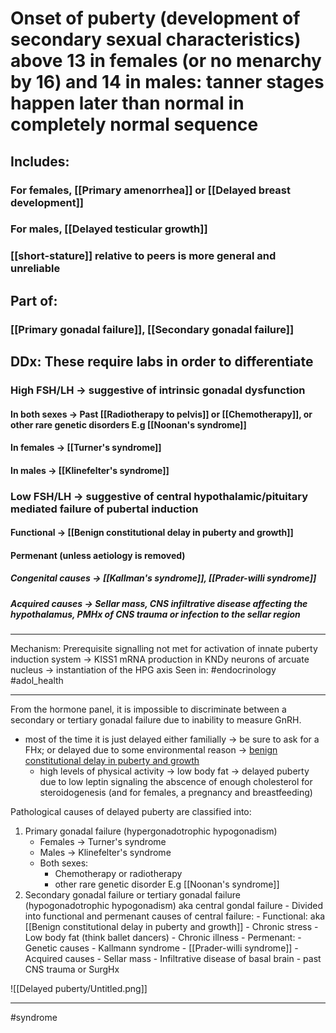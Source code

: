 # Onset of puberty (development of secondary sexual characteristics) above 13 in females (or no menarchy by 16) and 14 in males: tanner stages happen later than normal in completely normal sequence
## Includes:
### For females, [[Primary amenorrhea]] or [[Delayed breast development]]
### For males, [[Delayed testicular growth]]
### [[short-stature]] relative to peers is more general and unreliable
## Part of:
### [[Primary gonadal failure]], [[Secondary gonadal failure]]

## DDx: These require labs in order to differentiate 
### High FSH/LH -> suggestive of intrinsic gonadal dysfunction
#### In both sexes -> Past [[Radiotherapy to pelvis]] or [[Chemotherapy]], or other rare genetic disorders E.g [[Noonan's syndrome]]
#### In females -> [[Turner's syndrome]]
#### In males -> [[Klinefelter's syndrome]]
### Low FSH/LH -> suggestive of central hypothalamic/pituitary mediated failure of pubertal induction
#### Functional -> [[Benign constitutional delay in puberty and growth]]
#### Permenant (unless aetiology is removed)
##### Congenital causes -> [[Kallman's syndrome]], [[Prader-willi syndrome]] 
##### Acquired causes -> Sellar mass, CNS infiltrative disease affecting the hypothalamus, PMHx of CNS trauma or infection to the sellar region
---
Mechanism: Prerequisite signalling not met for activation of innate puberty induction system -> KISS1 mRNA production in KNDy neurons of arcuate nucleus -> instantiation of the HPG axis 
Seen in: #endocrinology  #adol_health 


---
From the hormone panel, it is impossible to discriminate between a secondary or tertiary gonadal failure due to inability to measure GnRH.

- most of the time it is just delayed either familially → be sure to ask for a FHx; or delayed due to some environmental reason → [benign constitutional delay in puberty and growth](../../Pathophysiology%20index%20ece86e8b0c044eada17e958a6ec5984e/Pathophysiology%20index%20by%20type%20ad8b6274d9c54c9a90bf17eb311f049f/benign%20constitutional%20delay%20in%20puberty%20and%20growth%2088e09c2e187746e983657237cc204f97.md)
    - high levels of physical activity → low body fat → delayed puberty due to low leptin signaling the abscence of enough cholesterol for steroidogenesis (and for females, a pregnancy and breastfeeding)

Pathological causes of delayed puberty are classified into:
1. Primary gonadal failure (hypergonadotrophic hypogonadism)
	- Females -> Turner's syndrome
	- Males -> Klinefelter's syndrome
	- Both sexes: 
		- Chemotherapy or radiotherapy 
		- other rare genetic disorder E.g [[Noonan's syndrome]]
2. Secondary gonadal failure or tertiary gonadal failure (hypogonadotrophic hypogonadism) aka central gondal failure
        - Divided into functional and permenant causes of central failure:
            - Functional: aka [[Benign constitutional delay in puberty and growth]]
                - Chronic stress
                - Low body fat (think ballet dancers)
                - Chronic illness
            - Permenant:
                - Genetic causes
                    - Kallmann syndrome
                    - [[Prader-willi syndrome]]
                - Acquired causes
                    - Sellar mass
                    - Infiltrative disease of basal brain 
                    - past CNS trauma or SurgHx 

![[Delayed puberty/Untitled.png]]

---
#syndrome 